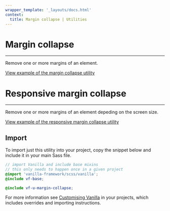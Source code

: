 ```yaml
---
wrapper_template: '_layouts/docs.html'
context:
  title: Margin collapse | Utilities
---
```


# Margin collapse

<hr>

Remove one or more margins of an element.

<div class="embedded-example"><a href="/docs/examples/utilities/margin-collapse/" class="js-example">
View example of the margin collapse utility
</a></div>

# Responsive margin collapse

<hr>

Remove one or more margins of an element depeding on the screen size.

<div class="embedded-example"><a href="/docs/examples/utilities/margin-collapse-responsive/" class="js-example">
View example of the responsive margin collapse utility
</a></div>

## Import

To import just this utility into your project, copy the snippet below and include it in your main Sass file.

```scss
// import Vanilla and include base mixins
// this only needs to happen once in a given project
@import 'vanilla-framework/scss/vanilla';
@include vf-base;

@include vf-u-margin-collapse;
```

For more information see [Customising Vanilla](/docs/customising-vanilla/) in your projects, which includes overrides and importing instructions.
